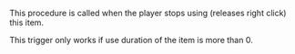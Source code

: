 This procedure is called when the player stops using (releases right click) this item.

This trigger only works if use duration of the item is more than 0.